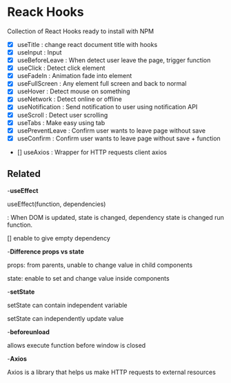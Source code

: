 # Reack Hooks

Collection of React Hooks ready to install with NPM

- [x] useTitle : change react document title with hooks
- [x] useInput : Input
- [x] useBeforeLeave : When detect user leave the page, trigger function
- [x] useClick : Detect click element
- [x] useFadeIn : Animation fade into element
- [x] useFullScreen : Any element full screen and back to normal
- [x] useHover : Detect mouse on something
- [x] useNetwork : Detect online or offline
- [x] useNotification : Send notification to user using notification API
- [x] useScroll : Detect user scrolling
- [x] useTabs : Make easy using tab
- [x] usePreventLeave : Confirm user wants to leave page without save
- [x] useConfirm : Confirm user wants to leave page without save + function
- [] useAxios : Wrapper for HTTP requests client axios

## Related

-**useEffect**

useEffect(function, dependencies)

: When DOM is updated, state is changed, dependency state is changed
run function.

[] enable to give empty dependency

-**Difference props vs state**

props: from parents, unable to change value in child components

state: enable to set and change value inside components

-**setState**

setState can contain independent variable

setState can independently update value

-**beforeunload**

allows execute function before window is closed

-**Axios**

Axios is a library that helps us make HTTP requests to external resources
